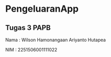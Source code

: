 # PengeluaranApp
 
## Tugas 3 PAPB

Nama : Wilson Hamonangaan Ariyanto Hutapea

NIM  : 2251506001111022
